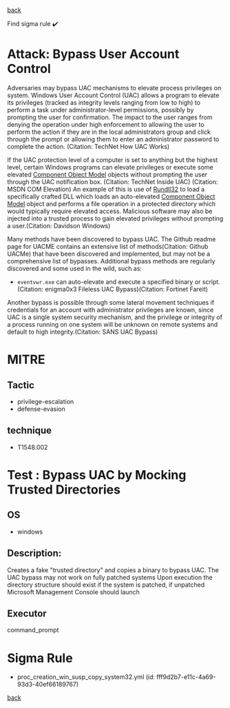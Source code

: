 
[back](../index.md)

Find sigma rule :heavy_check_mark: 

# Attack: Bypass User Account Control 

Adversaries may bypass UAC mechanisms to elevate process privileges on system. Windows User Account Control (UAC) allows a program to elevate its privileges (tracked as integrity levels ranging from low to high) to perform a task under administrator-level permissions, possibly by prompting the user for confirmation. The impact to the user ranges from denying the operation under high enforcement to allowing the user to perform the action if they are in the local administrators group and click through the prompt or allowing them to enter an administrator password to complete the action. (Citation: TechNet How UAC Works)

If the UAC protection level of a computer is set to anything but the highest level, certain Windows programs can elevate privileges or execute some elevated [Component Object Model](https://attack.mitre.org/techniques/T1559/001) objects without prompting the user through the UAC notification box. (Citation: TechNet Inside UAC) (Citation: MSDN COM Elevation) An example of this is use of [Rundll32](https://attack.mitre.org/techniques/T1218/011) to load a specifically crafted DLL which loads an auto-elevated [Component Object Model](https://attack.mitre.org/techniques/T1559/001) object and performs a file operation in a protected directory which would typically require elevated access. Malicious software may also be injected into a trusted process to gain elevated privileges without prompting a user.(Citation: Davidson Windows)

Many methods have been discovered to bypass UAC. The Github readme page for UACME contains an extensive list of methods(Citation: Github UACMe) that have been discovered and implemented, but may not be a comprehensive list of bypasses. Additional bypass methods are regularly discovered and some used in the wild, such as:

* <code>eventvwr.exe</code> can auto-elevate and execute a specified binary or script.(Citation: enigma0x3 Fileless UAC Bypass)(Citation: Fortinet Fareit)

Another bypass is possible through some lateral movement techniques if credentials for an account with administrator privileges are known, since UAC is a single system security mechanism, and the privilege or integrity of a process running on one system will be unknown on remote systems and default to high integrity.(Citation: SANS UAC Bypass)

# MITRE
## Tactic
  - privilege-escalation
  - defense-evasion


## technique
  - T1548.002


# Test : Bypass UAC by Mocking Trusted Directories
## OS
  - windows


## Description:
Creates a fake "trusted directory" and copies a binary to bypass UAC. The UAC bypass may not work on fully patched systems
Upon execution the directory structure should exist if the system is patched, if unpatched Microsoft Management Console should launch


## Executor
command_prompt

# Sigma Rule
 - proc_creation_win_susp_copy_system32.yml (id: fff9d2b7-e11c-4a69-93d3-40ef66189767)



[back](../index.md)
